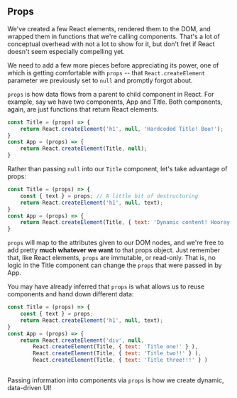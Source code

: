 ## Props

We've created a few React elements, rendered them to the DOM, and wrapped them in functions that we're calling components. That's a lot of conceptual overhead with not a lot to show for it, but don't fret if React doesn't seem especially compelling yet.

We need to add a few more pieces before appreciating its power, one of which is getting comfortable with `props` -- that `React.createElement` parameter we previously set to `null` and promptly forgot about.

`props` is how data flows from a parent to child component in React. For example, say we have two components, App and Title. Both components, again, are just functions that return React elements.
```js
const Title = (props) => {
    return React.createElement('h1', null, 'Hardcoded Title! Boo!');
}
const App = (props) => {
    return React.createElement(Title, null);
}
```
Rather than passing `null` into our `Title` component, let's take advantage of props:
```js
const Title = (props) => {
    const { text } = props; // A little bit of destructuring
    return React.createElement('h1', null, text);
}
const App = (props) => {
    return React.createElement(Title, { text: 'Dynamic content! Hooray!' } );
}
```
`props` will map to the attributes given to our DOM nodes, and we're free to add pretty __much whatever we want__ to that props object. Just remember that, like React elements, `props` are immutable, or read-only. That is, no logic in the Title component can change the `props` that were passed in by App.

You may have already inferred that `props` is what allows us to reuse components and hand down different data:
```js
const Title = (props) => {
    const { text } = props;
    return React.createElement('h1', null, text);
}
const App = (props) => {
    return React.createElement('div', null,
        React.createElement(Title, { text: 'Title one!' } ),
        React.createElement(Title, { text: 'Title two!!' } ),
        React.createElement(Title, { text: 'Title three!!!' } )
  
```
Passing information into components via `props` is how we create dynamic, data-driven UI!